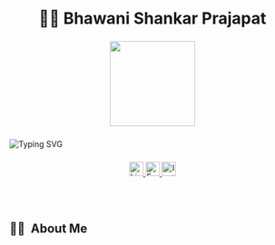 ###

<h1 align="center">👩‍💻 Bhawani Shankar Prajapat</h1>

###

<div align="center">
  <img height="150" src="https://media.giphy.com/media/M9gbBd9nbDrOTu1Mqx/giphy.gif"  />
</div>

###

![Typing SVG](https://readme-typing-svg.demolab.com?font=Fira+Code&size=30&pause=1000&color=00CFFF&width=1000&center=true&lines=Hey+There!+👋;Looking+out+for+good+projects+and+ideas.)

###

<div align="center">
  <!-- LinkedIn -->
  <a href="https://www.linkedin.com/in/bhawani-shankar-prajapat/" target="_blank">
    <img src="https://img.shields.io/static/v1?message=LinkedIn&logo=linkedin&label=&color=0077B5&logoColor=white&labelColor=&style=for-the-badge" height="25" alt="LinkedIn logo" />
  </a>

  <!-- Email -->
  <a href="mailto:bhawanishankarp2006@gmail.com" target="_blank">
    <img src="https://img.shields.io/static/v1?message=Email&logo=gmail&label=&color=EA4335&logoColor=white&labelColor=&style=for-the-badge" height="25" alt="Email logo" />
  </a>

  <!-- Instagram -->
  <a href="https://www.instagram.com/yourusername/" target="_blank">
    <img src="https://img.shields.io/static/v1?message=Instagram&logo=instagram&label=&color=E4405F&logoColor=white&labelColor=&style=for-the-badge" height="25" alt="Instagram logo" />
  </a>
</div>

<br></br>

###

<h2 align="left">👩‍💻 &nbsp;About Me</h2> 

